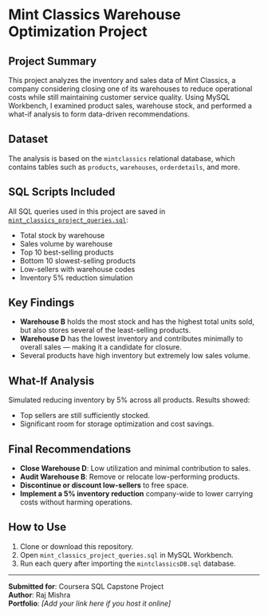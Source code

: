 
# Mint Classics Warehouse Optimization Project

## Project Summary
This project analyzes the inventory and sales data of Mint Classics, a company considering closing one of its warehouses to reduce operational costs while still maintaining customer service quality. Using MySQL Workbench, I examined product sales, warehouse stock, and performed a what-if analysis to form data-driven recommendations.

## Dataset
The analysis is based on the `mintclassics` relational database, which contains tables such as `products`, `warehouses`, `orderdetails`, and more.

## SQL Scripts Included
All SQL queries used in this project are saved in [`mint_classics_project_queries.sql`](./mint_classics_project_queries.sql):
- Total stock by warehouse
- Sales volume by warehouse
- Top 10 best-selling products
- Bottom 10 slowest-selling products
- Low-sellers with warehouse codes
- Inventory 5% reduction simulation

## Key Findings
- **Warehouse B** holds the most stock and has the highest total units sold, but also stores several of the least-selling products.
- **Warehouse D** has the lowest inventory and contributes minimally to overall sales — making it a candidate for closure.
- Several products have high inventory but extremely low sales volume.

## What-If Analysis
Simulated reducing inventory by 5% across all products. Results showed:
- Top sellers are still sufficiently stocked.
- Significant room for storage optimization and cost savings.

## Final Recommendations
- **Close Warehouse D**: Low utilization and minimal contribution to sales.
- **Audit Warehouse B**: Remove or relocate low-performing products.
- **Discontinue or discount low-sellers** to free space.
- **Implement a 5% inventory reduction** company-wide to lower carrying costs without harming operations.

## How to Use
1. Clone or download this repository.
2. Open `mint_classics_project_queries.sql` in MySQL Workbench.
3. Run each query after importing the `mintclassicsDB.sql` database.

---

 **Submitted for**: Coursera SQL Capstone Project  
 **Author**: Raj Mishra  
 **Portfolio**: _[Add your link here if you host it online]_  
